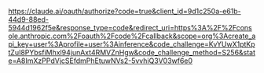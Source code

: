https://claude.ai/oauth/authorize?code=true&client_id=9d1c250a-e61b-44d9-88ed-5944d1962f5e&response_type=code&redirect_uri=https%3A%2F%2Fconsole.anthropic.com%2Foauth%2Fcode%2Fcallback&scope=org%3Acreate_api_key+user%3Aprofile+user%3Ainference&code_challenge=KvYUwX1ptKptZuI8PYbsfiMhxl94junAxt4RMVZnHgw&code_challenge_method=S256&state=A8ImXzPPdVjcSEfdmPhEtuwNVs2-5vvhiQ3V03wf6e0

